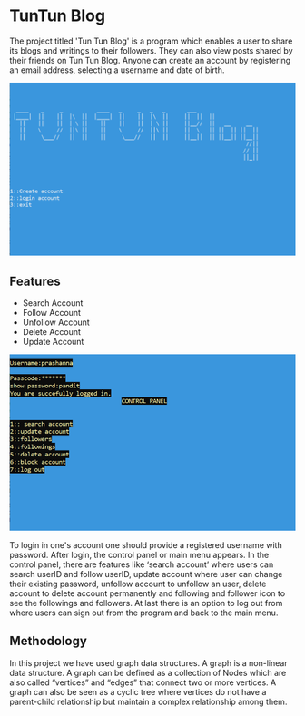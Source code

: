 
# TunTun Blog

The project titled 'Tun Tun Blog' is a program which enables a user to share its blogs and writings to their followers. They can also view posts shared by their friends on Tun Tun Blog. Anyone can create an account by registering an email address, selecting a username and date of birth.

<img src="images/tuntun1.png">



## Features

- Search Account
- Follow Account
- Unfollow Account
- Delete Account
- Update Account

<img src="images/tuntun2.png">

To login in one's account one should provide a registered username with password. After login, the control panel or main menu appears. In the control panel, there are features like  ‘search account’ where users can search userID and follow userID, update account where user can change their existing password, unfollow account to unfollow an user, delete account to delete account permanently and following and follower icon to see the followings and followers. At last there is an option to log out from where users can sign out from the program and back to the main menu.


## Methodology
In this project we have used graph data structures.
A graph is a non-linear data structure. A graph can be defined as a collection of Nodes which are also called “vertices” and “edges” that connect two or more vertices. A graph can also be seen as a cyclic tree where vertices do not have a parent-child relationship but maintain a complex relationship among them.

